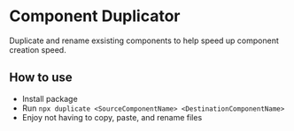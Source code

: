 # Component Duplicator

Duplicate and rename exsisting components to help speed up component creation speed.

## How to use

- Install package
- Run `npx duplicate <SourceComponentName> <DestinationComponentName>`
- Enjoy not having to copy, paste, and rename files
